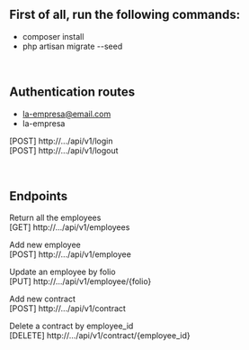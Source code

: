 <h2>First of all, run the following commands:</h2>

-   composer install
-   php artisan migrate --seed

<br><h2>Authentication routes</h2>

-   la-empresa@email.com
-   la-empresa

[POST] http://.../api/v1/login <br>
[POST] http://.../api/v1/logout

<br><h2>Endpoints</h2>

Return all the employees <br>
[GET] http://.../api/v1/employees <br>

Add new employee <br>
[POST] http://.../api/v1/employee <br>

Update an employee by folio <br>
[PUT] http://.../api/v1/employee/{folio} <br>

Add new contract <br>
[POST] http://.../api/v1/contract <br>

Delete a contract by employee_id <br>
[DELETE] http://.../api/v1/contract/{employee_id}
